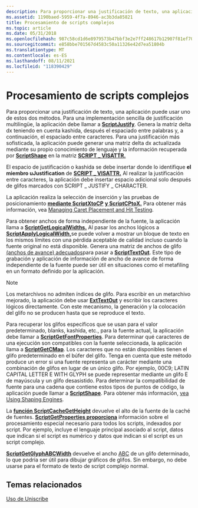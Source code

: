 ```yaml
---
description: Para proporcionar una justificación de texto, una aplicación puede usar uno de estos dos métodos.
ms.assetid: 1190baed-5959-4f7a-8946-ac3b3da85821
title: Procesamiento de scripts complejos
ms.topic: article
ms.date: 05/31/2018
ms.openlocfilehash: 987c58cd1d6e8979573b47bbf3e2e7ff248617b12907f81ef70761c08403a067
ms.sourcegitcommit: e858bbe701567d4583c50a11326e42d7ea51804b
ms.translationtype: MT
ms.contentlocale: es-ES
ms.lasthandoff: 08/11/2021
ms.locfileid: "118390429"
---
```

# <a name="processing-complex-scripts"></a>Procesamiento de scripts complejos

Para proporcionar una justificación de texto, una aplicación puede usar uno de estos dos métodos. Para una implementación sencilla de justificación multilingüe, la aplicación debe llamar a [**ScriptJustify**](/windows/desktop/api/Usp10/nf-usp10-scriptjustify). Genera la matriz delta dx teniendo en cuenta kashida, después el espaciado entre palabras y, a continuación, el espaciado entre caracteres. Para una justificación más sofisticada, la aplicación puede generar una matriz delta dx actualizada mediante su propio conocimiento de lenguaje y la información recuperada por [**ScriptShape**](/windows/desktop/api/Usp10/nf-usp10-scriptshape) en la matriz [**SCRIPT \_ VISATTR.**](/windows/win32/api/usp10/ns-usp10-script_visattr)

El espacio de justificación o kashida se debe insertar donde lo identifique **el miembro uJustification** de [**SCRIPT \_ VISATTR.**](/windows/win32/api/usp10/ns-usp10-script_visattr) Al realizar la justificación entre caracteres, la aplicación debe insertar espacio adicional solo después de glifos marcados con SCRIPT \_ JUSTIFY \_ CHARACTER.

La aplicación realiza la selección de inserción y las pruebas de posicionamiento [**mediante ScriptXtoCP**](/windows/desktop/api/Usp10/nf-usp10-scriptxtocp) [**y ScriptCPtoX.**](/windows/desktop/api/Usp10/nf-usp10-scriptcptox) Para obtener más información, vea [Managing Caret Placement and Hit Testing](managing-caret-placement-and-hit-testing.md).

Para obtener anchos de forma independiente de la fuente, la aplicación llama a [**ScriptGetLogicalWidths.**](/windows/desktop/api/Usp10/nf-usp10-scriptgetlogicalwidths) Al pasar los anchos lógicos a [**ScriptApplyLogicalWidth,**](/windows/desktop/api/Usp10/nf-usp10-scriptapplylogicalwidth)se puede volver a mostrar un bloque de texto en los mismos límites con una pérdida aceptable de calidad incluso cuando la fuente original no está disponible. Genera una matriz de anchos de glifo [(anchos de avance) adecuados](uniscribe-glossary.md)para pasar a [**ScriptTextOut**](/windows/desktop/api/Usp10/nf-usp10-scripttextout). Este tipo de grabación y aplicación de información de ancho de avance de forma independiente de la fuente puede ser útil en situaciones como el metafiling en un formato definido por la aplicación.

> [!Note]  
> Los metarchivos no admiten índices de glifo. Para escribir en un metarchivo mejorado, la aplicación debe usar [**ExtTextOut**](/windows/win32/api/wingdi/nf-wingdi-exttextouta) y escribir los caracteres lógicos directamente. Con este mecanismo, la generación y la colocación del glifo no se producen hasta que se reproduce el texto.

 

Para recuperar los glifos específicos que se usan para el valor predeterminado, blanks, kashida, etc., para la fuente actual, la aplicación debe llamar a [**ScriptGetFontProperties**](/windows/desktop/api/Usp10/nf-usp10-scriptgetfontproperties). Para determinar qué caracteres de una ejecución son compatibles con la fuente seleccionada, la aplicación llama a [**ScriptGetCMap**](/windows/desktop/api/Usp10/nf-usp10-scriptgetcmap). Los caracteres que no están disponibles tienen el glifo predeterminado en el búfer del glifo. Tenga en cuenta que este método produce un error si una fuente representa un carácter mediante una combinación de glifos en lugar de un único glifo. Por ejemplo, 00C9; LATIN CAPITAL LETTER E WITH GLYPH se puede representar mediante un glifo E de mayúscula y un glifo desasistido. Para determinar la compatibilidad de fuente para una cadena que contiene estos tipos de puntos de código, la aplicación puede llamar a [**ScriptShape**](/windows/desktop/api/Usp10/nf-usp10-scriptshape). Para obtener más información, [vea Using Shaping Engines](using-shaping-engines.md).

La [**función ScriptCacheGetHeight**](/windows/desktop/api/Usp10/nf-usp10-scriptcachegetheight) devuelve el alto de la fuente de la caché de fuentes. [**ScriptGetProperties proporciona**](/windows/desktop/api/Usp10/nf-usp10-scriptgetproperties) información sobre el procesamiento especial necesario para todos los scripts, indexados por script. Por ejemplo, incluye el lenguaje principal asociado al script, datos que indican si el script es numérico y datos que indican si el script es un script complejo.

[**ScriptGetGlyphABCWidth**](/windows/desktop/api/Usp10/nf-usp10-scriptgetglyphabcwidth) devuelve el ancho [ABC](uniscribe-glossary.md) de un glifo determinado, lo que podría ser útil para dibujar gráficos de glifos. Sin embargo, no debe usarse para el formato de texto de script complejo normal.

## <a name="related-topics"></a>Temas relacionados

[Uso de Uniscribe](using-uniscribe.md)


 

 
